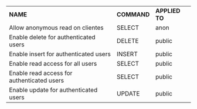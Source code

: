 | | | |
| :--- | :--- | :--- |
| **NAME** | **COMMAND** | **APPLIED TO** |
| Allow anonymous read on clientes | SELECT | anon |
| Enable delete for authenticated users | DELETE | public |
| Enable insert for authenticated users | INSERT | public |
| Enable read access for all users | SELECT | public |
| Enable read access for authenticated users | SELECT | public |
| Enable update for authenticated users | UPDATE | public |
